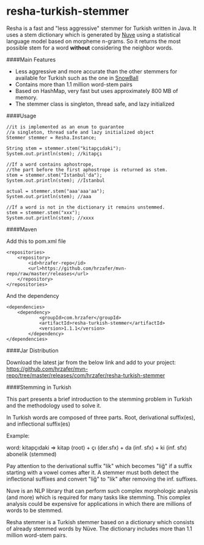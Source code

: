 resha-turkish-stemmer
===================
Resha is a fast and "less aggressive" stemmer for Turkish written in Java. It uses a stem dictionary which is generated by [Nuve](https://github.com/hrzafer/nuve) using a statistical language model based on morpheme n-grams. So it returns the most possible stem for a word **without** considering the neighbor words. 

####Main Features
- Less aggressive and more accurate than the other stemmers for available for Turkish such as the one in [SnowBall](http://snowball.tartarus.org/algorithms/turkish/stemmer.html)
- Contains more than 1.1 million word-stem pairs
- Based on HashMap, very fast but uses approximately 800 MB of memory.
- The stemmer class is singleton, thread safe, and lazy initialized

####Usage

    //it is implemented as an enum to guarantee
    //a singleton, thread safe and lazy initialized object
    Stemmer stemmer = Resha.Instance;

    String stem = stemmer.stem("kitapçıdaki");
    System.out.println(stem); //kitapçı

    //If a word contains aphostrope, 
    //the part before the first aphostrope is returned as stem.
    stem = stemmer.stem("İstanbul'da");
    System.out.println(stem); //İstanbul

    actual = stemmer.stem("aaa'aaa'aa");
    System.out.println(stem); //aaa
        
    //If a word is not in the dictionary it remains unstemmed.
    stem = stemmer.stem("xxx");
    System.out.println(stem); //xxxx


####Maven

Add this to pom.xml file

    <repositories>
        <repository>
            <id>hrzafer-repo</id>
            <url>https://github.com/hrzafer/mvn-repo/raw/master/releases</url>
        </repository>
    </repositories>

And the dependency

    <dependencies>
        <dependency>
                <groupId>com.hrzafer</groupId>
                <artifactId>resha-turkish-stemmer</artifactId>
                <version>1.1.1</version>
            </dependency>
    </dependencies>

####Jar Distribution

Download the latest jar from the below link and add to your project:
https://github.com/hrzafer/mvn-repo/tree/master/releases/com/hrzafer/resha-turkish-stemmer

####Stemming in Turkish

This part presents a brief introduction to the stemming problem in Turkish and the methodology used to solve it.

In Turkish words are composed of three parts. Root, derivational suffix(es), and inflectional suffix(es)

Example:

word: kitapçıdaki => kitap (root) + çı (der.sfx) + da (inf. sfx) + ki (inf. sfx)
abonelik (stemmed)

Pay attention to the derivational suffix "lik" which becomes "liğ" if a suffix starting with a vowel comes after it. A stemmer must both detect the inflectional suffixes and convert "liğ" to "lik" after removing the inf. suffixes.

Nuve is an NLP library that can perform such complex morphologic analysis (and more) which is required for many tasks like stemming. This complex analysis could be expensive for applications in which there are millions of words to be stemmed.

Resha stemmer is a Turkish stemmer based on a dictionary which consists of already stemmed words by Nüve. The dictionary includes more than 1.1 million word-stem pairs. 



